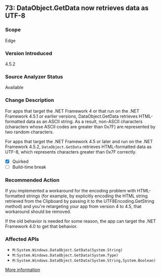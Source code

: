 ## 73: DataObject.GetData now retrieves data as UTF-8

### Scope
Edge

### Version Introduced
4.5.2

### Source Analyzer Status
Available

### Change Description
For apps that target the .NET Framework 4 or that run on the .NET Framework 4.5.1 or earlier versions, DataObject.GetData retrieves HTML-formatted data as an ASCII string. As a result, non-ASCII characters (characters whose ASCII codes are greater than 0x7F) are represented by two random characters.

For apps that target the .NET Framework 4.5 or later and run on the .NET Framework 4.5.2, `DataObject.GetData` retrieves HTML-formatted data as UTF-8, which represents characters greater than 0x7F correctly.

- [x] Quirked
- [ ] Build-time break

### Recommended Action
If you implemented a workaround for the encoding problem with HTML-formatted strings (for example, by explicitly encoding the HTML string retrieved from the Clipboard by passing it to the UTF8Encoding.GetString method) and you're retargeting your app from version 4 to 4.5, that workaround should be removed.

If the old behavior is needed for some reason, the app can target the .NET Framework 4.0 to get that behavior.

### Affected APIs
* `M:System.Windows.DataObject.GetData(System.String)`
* `M:System.Windows.DataObject.GetData(System.Type)`
* `M:System.Windows.DataObject.GetData(System.String,System.Boolean)`

[More information](https://msdn.microsoft.com/en-us/library/dn720772(v=vs.110).aspx#WinForms)

<!--
    ### Notes
    Don't know what data they're getting. Can give an informational diagnostic if we see the GetData APIs called, though.
-->

